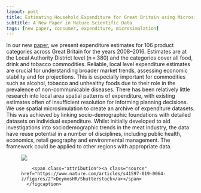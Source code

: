 ```yaml
---
layout: post
title: Estimating Household Expenditure for Great Britain using Microsimulation
subtitle: A New Paper in Nature Scientific Data
tags: [new paper, consumer, expenditure, microsimulation]
---
```


In our new [paper](https://www.nature.com/articles/s41597-019-0064-z), we present expenditure estimates for 106 product categories across Great Britain for the years 2008–2016. Estimates are at the Local Authority District level (n = 380) and the categories cover all food, drink and tobacco commodities. Reliable, local level expenditure estimates are crucial for understanding broader market trends, assessing economic stability and for projections. This is especially important for commodities such as alcohol, tobacco and unhealthy foods due to their role in the prevalence of non-communicable diseases. There has been relatively little research into local area spatial patterns of expenditure, with existing estimates often of insufficient resolution for informing planning decisions. We use spatial microsimulation to create an archive of expenditure datasets. This was achieved by linking socio-demographic foundations with detailed datasets on individual expenditure. Whilst initially developed to aid investigations into sociodemographic trends in the meat industry, the data have reuse potential in a number of disciplines, including public health, economics, retail geography and environmental management. The framework could be applied to other regions with appropriate data.

  <figure>
    <img src="https://images.theconversation.com/files/276987/original/file-20190529-192428-1ada3cb.jpg?ixlib=rb-1.1.0&q=45&auto=format&w=754&fit=clip" />
      <figcaption>
        
        <span class="attribution"><a class="source" href="https://www.nature.com/articles/s41597-019-0064-z/figures/2">DeymosHR/Shutterstock</a></span>
      </figcaption>
  </figure>
